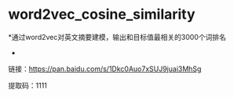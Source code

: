 # word2vec_cosine_similarity

*通过word2vec对英文摘要建模，输出和目标值最相关的3000个词排名

*
链接：https://pan.baidu.com/s/1Dkc0Auo7xSUJ9juai3MhSg 

提取码：1111



